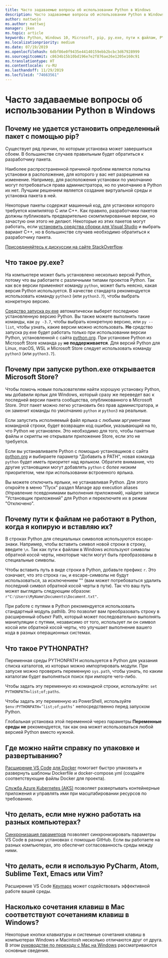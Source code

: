 ```yaml
---
title: Часто задаваемые вопросы об использовании Python в Windows
description: Часто задаваемые вопросы об использовании Python в Windows
author: mattwojo
ms.author: mattwoj
manager: jken
ms.topic: article
keywords: Python, Windows 10, Microsoft, pip, py.exe, пути к файлам, PYTHONPATH, развертывание Python, упаковка Python
ms.localizationpriority: medium
ms.date: 07/19/2019
ms.openlocfilehash: 6dbf86e0f9435e44140159ebb2bcbc3d67928999
ms.sourcegitcommit: c8634b15b10bd196e7e2f876ae26e1205e160c91
ms.translationtype: HT
ms.contentlocale: ru-RU
ms.lasthandoff: 11/29/2019
ms.locfileid: "74663561"
---
```

# <a name="frequently-asked-questions-about-using-python-on-windows"></a>Часто задаваемые вопросы об использовании Python в Windows

## <a name="why-cant-i-pip-install-a-certain-package"></a>Почему не удается установить определенный пакет c помощью pip?

Существует ряд причин, по которым установка может завершиться сбоем. В большинстве случаев правильным будет обратиться к разработчику пакета.

Наиболее распространенной причиной проблем является попытка установки в расположение, для которого у вас нет разрешения на изменение. Например, для расположения установки по умолчанию могут потребоваться права администратора, но по умолчанию в Python их нет. Лучшим решением является создание виртуальной среды и установка пакета в ней.

Некоторые пакеты содержат машинный код, для установки которого требуется компилятор C или C++. Как правило, разработчики пакетов должны публиковать предварительно скомпилированные версии, но зачастую они этого не делают. Некоторые из этих пакетов могут работать, если [установить средства сборки для Visual Studio](https://visualstudio.microsoft.com/downloads/#build-tools-for-visual-studio-2019) и выбрать вариант C++, но в большинстве случаев необходимо обратиться к разработчику пакета.

[Присоединяйтесь к дискуссии на сайте StackOverflow](https://stackoverflow.com/questions/4750806/how-do-i-install-pip-on-windows/12476379).

## <a name="what-is-pyexe"></a>Что такое py.exe?

На компьютере может быть установлено несколько версий Python, потому что вы работаете с различными типами проектов Python. Так как все версии применяют команду `python`, может быть неясно, какая версия Python используется. В качестве стандарта рекомендуется использовать команду `python3` (или `python3.7`), чтобы выбрать конкретную версию.

[Средство запуска py.exe](https://docs.python.org/3/using/windows.html#launcher) автоматически выберет последнюю установленную версию Python. Вы также можете выполнить такие команды, как `py -3.7`, чтобы выбрать конкретную версию, или `py --list`, чтобы узнать, какие версии можно использовать. **Но** средство запуска py.exe будет работать только при использовании версии Python, установленной с сайта [python.org](https://www.python.org/downloads/windows/). При установке Python из Microsoft Store команда `py` **не поддерживается**. Для версий Python для Linux, macOS, WSL и Microsoft Store следует использовать команду `python3` (или `python3.7`).

## <a name="why-does-running-pythonexe-open-the-microsoft-store"></a>Почему при запуске python.exe открывается Microsoft Store?

Чтобы помочь новым пользователям найти хорошую установку Python, мы добавили ярлык для Windows, который сразу же переведет вас к последней версии пакета сообщества, опубликованного в Microsoft Store. Этот пакет можно легко установить без прав администратора, и он заменит команды по умолчанию `python` и `python3` на реальные.

Если запустить исполняемый файл ярлыка с любыми аргументами командной строки, будет возвращен код ошибки, указывающий на то, что Python не установлен. Это необходимо для того, чтобы пакетные файлы и скрипты не открывали приложение Store, если это не требуется.

Если вы устанавливаете Python с помощью установщиков с сайта [python.org](https://www.python.org/downloads/windows/) и выбираете параметр "Добавить в PATH", новая команда `python` будет иметь приоритет над ярлыком. Обратите внимание, что другие установщики могут добавлять `python` с _более низким_ приоритетом, чем при использовании встроенного ярлыка.

Вы можете отключить ярлыки, не устанавливая Python. Для этого откройте в меню "Пуск" раздел Manage app execution aliases (Управление псевдонимами выполнения приложений), найдите записи "Установщик приложений" для Python и переключите их в режим "Отключено".

## <a name="why-dont-file-paths-work-in-python-when-i-copy-paste-them"></a>Почему пути к файлам не работают в Python, когда я копирую и вставляю их?

В строках Python для специальных символов используются escape-знаки. Например, чтобы вставить символ новой строки в строку, введите `\n`. Так как пути к файлам в Windows используют символы обратной косой черты, некоторые части могут быть преобразованы в специальные символы.

Чтобы вставить путь в виде строки в Python, добавьте префикс `r`. Это означает, что это строка `raw`, и escape-символы не будут использоваться, за исключением "\" (вам может потребоваться удалить последний символ обратной косой черты в пути). Так что ваш путь может выглядеть следующим образом: `r"C:\Users\MyName\Documents\Document.txt"`.

При работе с путями в Python рекомендуется использовать стандартный модуль pathlib. Это позволит вам преобразовать строку в расширенный объект Path, который может последовательно выполнять манипуляции с путями, независимо от того, использует ли он символ косой или обратной косой черты, что улучшает выполнение вашего кода в разных операционных системах.

## <a name="what-is-pythonpath"></a>Что такое PYTHONPATH?

Переменная среды PYTHONPATH используется в Python для указания списка каталогов, из которых можно импортировать модули. При запуске можно проверить переменную `sys.path`, чтобы узнать, по каким каталогам будет выполняться поиск при импорте чего-либо.

Чтобы задать эту переменную из командной строки, используйте: `set PYTHONPATH=list;of;paths`.

Чтобы задать эту переменную из PowerShell, используйте `$env:PYTHONPATH=’list;of;paths’` непосредственно перед запуском Python.

Глобальная установка этой переменной через параметры **Переменные среды** **не** рекомендуется, так как она может использоваться любой версией Python вместо нужной.

## <a name="where-can-i-find-help-with-packaging-and-deployment"></a>Где можно найти справку по упаковке и развертыванию?

[Расширение VS Code](https://code.visualstudio.com/docs/azure/docker) [для Docker](https://code.visualstudio.com/docs/azure/docker) помогает быстро упаковать и развернуть шаблоны Dockerfile и docker-compose.yml (создайте соответствующие файлы Docker для проекта).

[Служба Azure Kubernetes (AKS)](https://docs.microsoft.com/azure/aks/) позволяет развертывать контейнерные приложения и управлять ими при масштабировании ресурсов по требованию.

## <a name="what-if-i-need-to-work-across-different-machines"></a>Что делать, если мне нужно работать на разных компьютерах?

[Синхронизация параметров](https://marketplace.visualstudio.com/items?itemName=Shan.code-settings-sync) позволяет синхронизировать параметры VS Code в разных установках с помощью GitHub. Если вы работаете на разных компьютерах, это обеспечит согласованность среды между ними.

## <a name="what-if-im-used-to-using-pycharm-atom-sublime-text-emacs-or-vim"></a>Что делать, если я использую PyCharm, Atom, Sublime Text, Emacs или Vim?

Расширение VS Code [Keymaps](https://marketplace.visualstudio.com/search?target=VSCode&category=Keymaps&sortBy=Downloads) может содействовать эффективной работе вашей среды.

## <a name="how-do-mac-shortcut-keys-map-to-windows-shortcut-keys"></a>Насколько сочетания клавиш в Mac соответствуют сочетаниям клавиш в Windows?

Некоторые кнопки клавиатуры и системные сочетания клавиш в компьютерах Windows и Macintosh несколько отличаются друг от друга. В этом [руководстве по переходу с Mac на Windows](../dev-environment/mac-to-windows.md) рассматриваются основные сведения.
